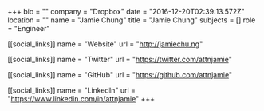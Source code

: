 +++
bio = ""
company = "Dropbox"
date = "2016-12-20T02:39:13.572Z"
location = ""
name = "Jamie Chung"
title = "Jamie Chung"
subjects = []
role = "Engineer"

[[social_links]]
  name = "Website"
  url = "http://jamiechu.ng"

[[social_links]]
  name = "Twitter"
  url = "https://twitter.com/attnjamie"

[[social_links]]
  name = "GitHub"
  url = "https://github.com/attnjamie"

[[social_links]]
  name = "LinkedIn"
  url = "https://www.linkedin.com/in/attnjamie"
+++
